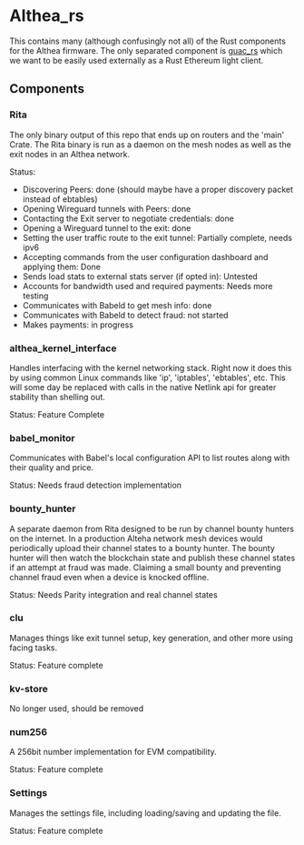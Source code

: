 # Althea_rs

This contains many (although confusingly not all) of the Rust components for the Althea firmware. The only separated component is [guac_rs](https://github.com/althea-mesh/guac_rs) which we want to be easily used externally as a Rust Ethereum light client. 

## Components

### Rita
The only binary output of this repo that ends up on routers and the 'main' Crate. The Rita binary is run as a daemon on the mesh nodes as well as the exit nodes in an Althea network.

Status:
 - Discovering Peers: done  (should maybe have a proper discovery packet instead of ebtables)
 - Opening Wireguard tunnels with Peers: done
 - Contacting the Exit server to negotiate credentials: done
 - Opening a Wireguard tunnel to the exit: done
 - Setting the user traffic route to the exit tunnel: Partially complete, needs ipv6
 - Accepting commands from the user configuration dashboard and applying them: Done 
 - Sends load stats to external stats server (if opted in): Untested
 - Accounts for bandwidth used and required payments: Needs more testing
 - Communicates with Babeld to get mesh info: done
 - Communicates with Babeld to detect fraud: not started
 - Makes payments: in progress

### althea_kernel_interface
Handles interfacing with the kernel networking stack. Right now it does this by using common Linux commands like 'ip', 'iptables', 'ebtables', etc. This will some day be replaced with calls in the native Netlink api for greater stability than shelling out. 

Status: Feature Complete

### babel_monitor 
Communicates with Babel's local configuration API to list routes along with their quality and price. 

Status: Needs fraud detection implementation 

### bounty_hunter
 A separate daemon from Rita designed to be run by channel bounty hunters on the internet. In a production Alteha network mesh devices would periodically upload their channel states to a bounty hunter. The bounty hunter will then watch the blockchain state and publish these channel states if an attempt at fraud was made. Claiming a small bounty and preventing channel fraud even when a device is knocked offline. 
 
 Status: Needs Parity integration and real channel states
 
### clu
Manages things like exit tunnel setup, key generation, and other more using facing tasks. 

Status: Feature complete  

### kv-store
No longer used, should be removed

### num256

A 256bit number implementation for EVM compatibility. 

Status: Feature complete

### Settings
Manages the settings file, including loading/saving and updating the file. 

Status: Feature complete
